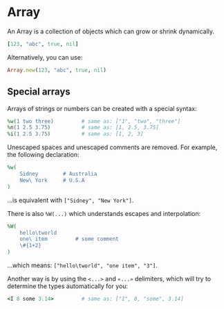 # Array

An Array is a collection of objects which can grow or shrink dynamically.

```ruby
[123, "abc", true, nil]
```

Alternatively, you can use:

```ruby
Array.new(123, "abc", true, nil)
```


## Special arrays

Arrays of strings or numbers can be created with a special syntax:

```ruby
%w(1 two three)         # same as: ["1", "two", "three"]
%n(1 2.5 3.75)          # same as: [1, 2.5, 3.75]
%i(1 2.5 3.75)          # same as: [1, 2, 3]
```

Unescaped spaces and unescaped comments are removed. For example, the following declaration:

```ruby
%w(
    Sidney        # Australia
    New\ York     # U.S.A
)
```

...is equivalent with `["Sidney", "New York"]`.


There is also `%W(...)` which understands escapes and interpolation:

```ruby
%W(
    hello\tworld
    one\ item         # some comment
    \#{1+2}
)
```

...which means: `["hello\tworld", "one item", "3"]`.


Another way is by using the `<...>` and `«...»` delimiters, which will try to determine the types automatically for you:

```ruby
<I 8 some 3.14>         # same as: ["I", 8, "some", 3.14]
```
